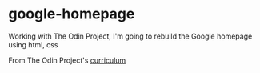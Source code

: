 # google-homepage

Working with The Odin Project, I'm going to rebuild the Google homepage using html, css

From The Odin Project's [curriculum](http://www.theodinproject.com/courses/web-development-101/lessons/html-css)
